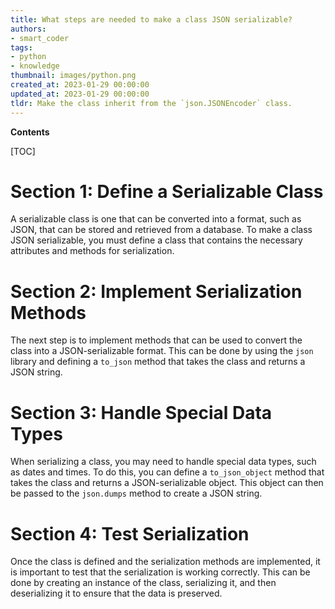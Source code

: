```yaml
---
title: What steps are needed to make a class JSON serializable?
authors:
- smart_coder
tags:
- python
- knowledge
thumbnail: images/python.png
created_at: 2023-01-29 00:00:00
updated_at: 2023-01-29 00:00:00
tldr: Make the class inherit from the `json.JSONEncoder` class.
---
```


**Contents**

[TOC]

# Section 1: Define a Serializable Class

A serializable class is one that can be converted into a format, such as JSON, that can be stored and retrieved from a database. To make a class JSON serializable, you must define a class that contains the necessary attributes and methods for serialization.

# Section 2: Implement Serialization Methods

The next step is to implement methods that can be used to convert the class into a JSON-serializable format. This can be done by using the `json` library and defining a `to_json` method that takes the class and returns a JSON string.

# Section 3: Handle Special Data Types

When serializing a class, you may need to handle special data types, such as dates and times. To do this, you can define a `to_json_object` method that takes the class and returns a JSON-serializable object. This object can then be passed to the `json.dumps` method to create a JSON string.

# Section 4: Test Serialization

Once the class is defined and the serialization methods are implemented, it is important to test that the serialization is working correctly. This can be done by creating an instance of the class, serializing it, and then deserializing it to ensure that the data is preserved.
